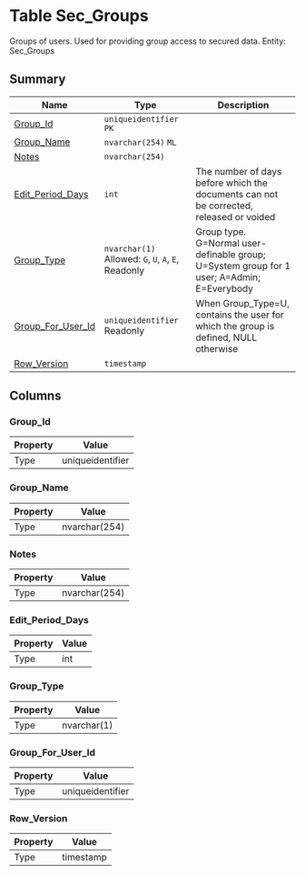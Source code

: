 # Table Sec_Groups

Groups of users. Used for providing group access to secured data. Entity: Sec_Groups

## Summary

| Name | Type | Description |
| - | - | --- |
|[Group_Id](#group_id)|`uniqueidentifier` `PK`||
|[Group_Name](#group_name)|`nvarchar(254)` `ML`||
|[Notes](#notes)|`nvarchar(254)` ||
|[Edit_Period_Days](#edit_period_days)|`int` |The number of days before which the documents can not be corrected, released or voided|
|[Group_Type](#group_type)|`nvarchar(1)` Allowed: `G`, `U`, `A`, `E`, Readonly|Group type. G=Normal user-definable group; U=System group for 1 user; A=Admin; E=Everybody|
|[Group_For_User_Id](#group_for_user_id)|`uniqueidentifier` Readonly|When Group_Type=U, contains the user for which the group is defined, NULL otherwise|
|[Row_Version](#row_version)|`timestamp` ||

## Columns

### Group_Id

| Property | Value |
| - | - |
|Type|uniqueidentifier|

### Group_Name

| Property | Value |
| - | - |
|Type|nvarchar(254)|

### Notes

| Property | Value |
| - | - |
|Type|nvarchar(254)|

### Edit_Period_Days

| Property | Value |
| - | - |
|Type|int|

### Group_Type

| Property | Value |
| - | - |
|Type|nvarchar(1)|

### Group_For_User_Id

| Property | Value |
| - | - |
|Type|uniqueidentifier|

### Row_Version

| Property | Value |
| - | - |
|Type|timestamp|



